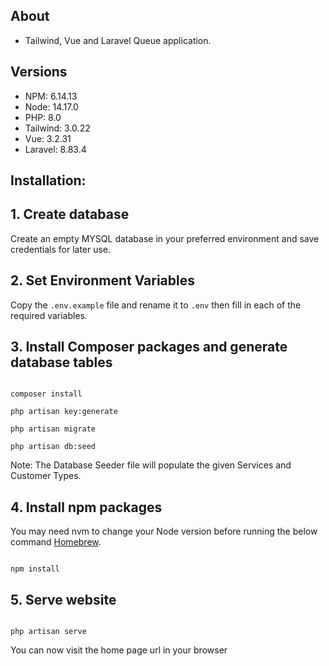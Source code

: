 ## About

- Tailwind, Vue and Laravel Queue application.

## Versions
- NPM: 6.14.13
- Node: 14.17.0
- PHP: 8.0
- Tailwind: 3.0.22
- Vue: 3.2.31
- Laravel: 8.83.4

## Installation:

## 1. Create database

Create an empty MYSQL database in your preferred environment and save credentials for later use.

## 2. Set Environment Variables

Copy the `.env.example` file and rename it to `.env` then fill in each of the required variables.

## 3. Install Composer packages and generate database tables

```

composer install

php artisan key:generate

php artisan migrate

php artisan db:seed

```

Note: The Database Seeder file will populate the given Services and Customer Types.

## 4. Install npm packages

You may need nvm to change your Node version before running the below command [Homebrew](https://formulae.brew.sh/formula/nvm).

```

npm install

```

## 5. Serve website

```

php artisan serve

```

You can now visit the home page url in your browser
